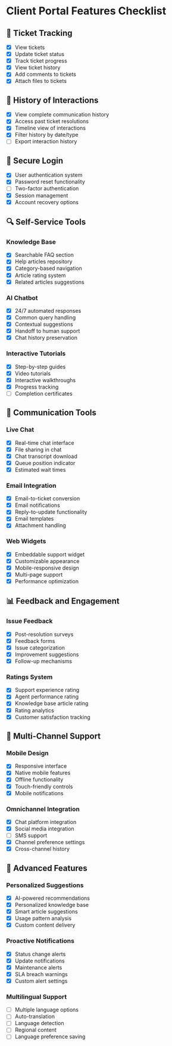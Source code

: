 # Client Portal Features Checklist

## 🎫 Ticket Tracking
- [x] View tickets
- [x] Update ticket status
- [x] Track ticket progress
- [x] View ticket history
- [x] Add comments to tickets
- [x] Attach files to tickets

## 📜 History of Interactions
- [x] View complete communication history
- [x] Access past ticket resolutions
- [x] Timeline view of interactions
- [x] Filter history by date/type
- [ ] Export interaction history

## 🔐 Secure Login
- [x] User authentication system
- [x] Password reset functionality
- [ ] Two-factor authentication
- [x] Session management
- [x] Account recovery options

## 🔍 Self-Service Tools
### Knowledge Base
- [x] Searchable FAQ section
- [x] Help articles repository
- [x] Category-based navigation
- [x] Article rating system
- [x] Related articles suggestions

### AI Chatbot
- [x] 24/7 automated responses
- [x] Common query handling
- [x] Contextual suggestions
- [x] Handoff to human support
- [x] Chat history preservation

### Interactive Tutorials
- [x] Step-by-step guides
- [x] Video tutorials
- [x] Interactive walkthroughs
- [x] Progress tracking
- [ ] Completion certificates

## 💬 Communication Tools
### Live Chat
- [x] Real-time chat interface
- [x] File sharing in chat
- [x] Chat transcript download
- [x] Queue position indicator
- [x] Estimated wait times

### Email Integration
- [x] Email-to-ticket conversion
- [x] Email notifications
- [x] Reply-to-update functionality
- [x] Email templates
- [x] Attachment handling

### Web Widgets
- [x] Embeddable support widget
- [x] Customizable appearance
- [x] Mobile-responsive design
- [x] Multi-page support
- [x] Performance optimization

## 📊 Feedback and Engagement
### Issue Feedback
- [x] Post-resolution surveys
- [x] Feedback forms
- [x] Issue categorization
- [x] Improvement suggestions
- [x] Follow-up mechanisms

### Ratings System
- [x] Support experience rating
- [x] Agent performance rating
- [x] Knowledge base article rating
- [x] Rating analytics
- [x] Customer satisfaction tracking

## 📱 Multi-Channel Support
### Mobile Design
- [x] Responsive interface
- [x] Native mobile features
- [x] Offline functionality
- [x] Touch-friendly controls
- [x] Mobile notifications

### Omnichannel Integration
- [x] Chat platform integration
- [x] Social media integration
- [ ] SMS support
- [x] Channel preference settings
- [x] Cross-channel history

## 🚀 Advanced Features
### Personalized Suggestions
- [x] AI-powered recommendations
- [x] Personalized knowledge base
- [x] Smart article suggestions
- [x] Usage pattern analysis
- [x] Custom content delivery

### Proactive Notifications
- [x] Status change alerts
- [x] Update notifications
- [x] Maintenance alerts
- [x] SLA breach warnings
- [x] Custom alert settings

### Multilingual Support
- [ ] Multiple language options
- [ ] Auto-translation
- [ ] Language detection
- [ ] Regional content
- [ ] Language preference saving 